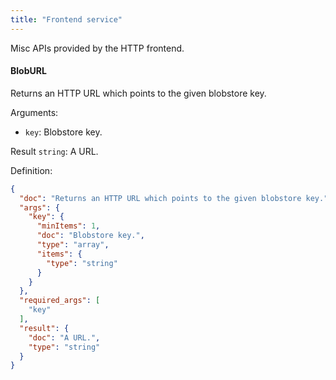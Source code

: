 ```yaml
---
title: "Frontend service"
---
```


Misc APIs provided by the HTTP frontend.

#### BlobURL
Returns an HTTP URL which points to the given blobstore key.

Arguments:
- `key`: Blobstore key.

Result `string`: A URL.

Definition:
```json
{
  "doc": "Returns an HTTP URL which points to the given blobstore key.",
  "args": {
    "key": {
      "minItems": 1,
      "doc": "Blobstore key.",
      "type": "array",
      "items": {
        "type": "string"
      }
    }
  },
  "required_args": [
    "key"
  ],
  "result": {
    "doc": "A URL.",
    "type": "string"
  }
}
```


